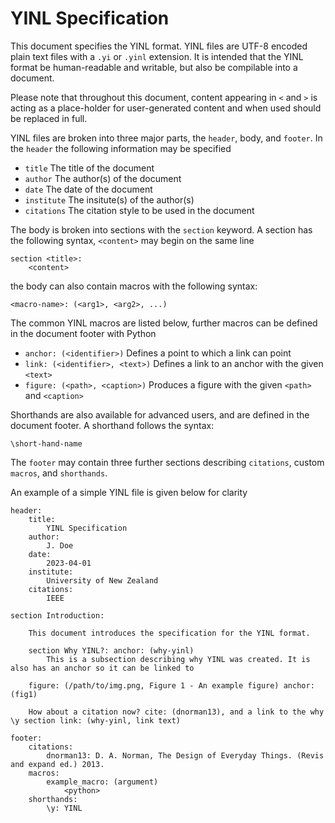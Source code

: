 # YINL Specification

This document specifies the YINL format. YINL files are UTF-8 encoded plain text files with a `.yi` or `.yinl` extension. It is intended that the YINL format be human-readable and writable, but also be compilable into a document. 

Please note that throughout this document, content appearing in `<` and `>` is acting as a place-holder for user-generated content and when used should be replaced in full.

YINL files are broken into three major parts, the `header`, body, and `footer`. In the `header` the following information may be specified

- `title` The title of the document
- `author` The author(s) of the document
- `date` The date of the document
- `institute` The insitute(s) of the author(s)
- `citations` The citation style to be used in the document

The body is broken into sections with the `section` keyword. A section has the following syntax, `<content>` may begin on the same line

```
section <title>:
    <content>
```

the body can also contain macros with the following syntax:

```
<macro-name>: (<arg1>, <arg2>, ...)
```

The common YINL macros are listed below, further macros can be defined in the document footer with Python

- `anchor: (<identifier>)` Defines a point to which a link can point
- `link: (<identifier>, <text>)` Defines a link to an anchor with the given `<text>`
- `figure: (<path>, <caption>)` Produces a figure with the given `<path>` and `<caption>`

Shorthands are also available for advanced users, and are defined in the document footer. A shorthand follows the syntax:

```
\short-hand-name
```

The `footer` may contain three further sections describing `citations`, custom `macros`, and `shorthands`.

An example of a simple YINL file is given below for clarity

```
header:
    title:
        YINL Specification
    author:
        J. Doe
    date:
        2023-04-01
    institute:
        University of New Zealand
    citations:
        IEEE

section Introduction:

    This document introduces the specification for the YINL format.

    section Why YINL?: anchor: (why-yinl)
        This is a subsection describing why YINL was created. It is also has an anchor so it can be linked to

    figure: (/path/to/img.png, Figure 1 - An example figure) anchor: (fig1)

    How about a citation now? cite: (dnorman13), and a link to the why \y section link: (why-yinl, link text)

footer:
    citations:
        dnorman13: D. A. Norman, The Design of Everyday Things. (Revis and expand ed.) 2013.
    macros:
        example_macro: (argument)
            <python>
    shorthands:
        \y: YINL
```